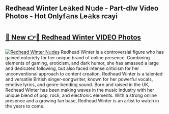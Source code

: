 ## Redhead Winter Le𝚊ked N𝚞de - Part-dlw Video Photos - Hot Onlyf𝚊ns Le𝚊ks rcayi

# <h2><a href="http://ab13085.deff.icu/?id=Redhead+Winter">🔗 New 👉🔴 Redhead Winter VIDEO Photos</a></h2>

[![Redhead Winter N𝚞des](https://i.imgur.com/rIISA9y.gif)](http://ab13085.deff.icu/?id=Redhead+Winter)
Redhead Winter is a controversial figure who has gained notoriety for her unique brand of online presence. Combining elements of gaming, eroticism, and dark humor, she has amassed a large and dedicated following, but also faced intense criticism for her unconventional approach to content creation. Redhead Winter is a talented and versatile British singer-songwriter, known for her powerful vocals, emotive lyrics, and genre-bending sound. Born and raised in the UK, Redhead Winter has been making waves in the music industry with her unique blend of pop, rock, and electronic elements. With a strong online presence and a growing fan base, Redhead Winter is an artist to watch in the years to come.
